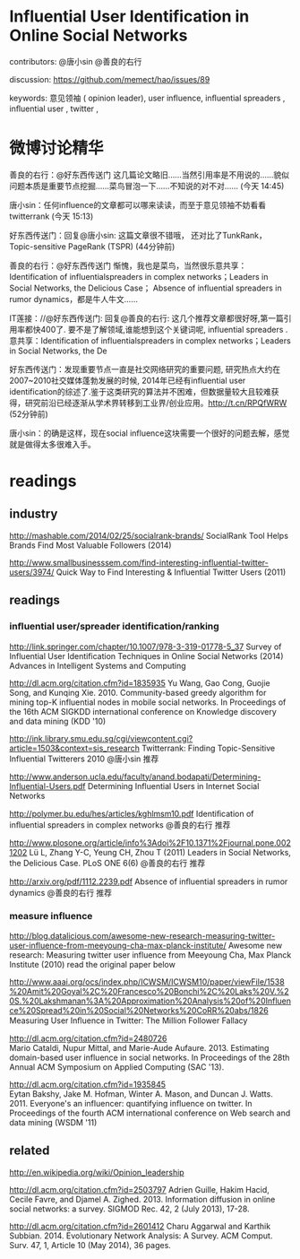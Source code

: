 # Influential User Identification in Online Social Networks

contributors:  @唐小sin @善良的右行

discussion: https://github.com/memect/hao/issues/89

keywords:
 意见领袖 ( opinion leader),
 user influence,
 inﬂuential spreaders ,
 inﬂuential user ,
 twitter ,

# 微博讨论精华

善良的右行：@好东西传送门 这几篇论文略旧……当然引用率是不用说的……貌似问题本质是重要节点挖掘……菜鸟冒泡一下……不知说的对不对…… (今天 14:45)

唐小sin：任何influence的文章都可以哪来读读，而至于意见领袖不妨看看twitterrank (今天 15:13)

好东西传送门：回复@唐小sin: 这篇文章很不错哦， 还对比了TunkRank， Topic-sensitive PageRank (TSPR) (44分钟前)

善良的右行：@好东西传送门 惭愧，我也是菜鸟，当然很乐意共享：Identification of influentialspreaders in complex networks；Leaders in Social Networks, the Delicious Case； Absence of influential spreaders in rumor dynamics，都是牛人牛文……


IT莲接：//@好东西传送门: 回复@善良的右行: 这几个推荐文章都很好呀,第一篇引用率都快400了. 要不是了解领域,谁能想到这个关键词呢, influential spreaders . 意共享：Identification of influentialspreaders in complex networks；Leaders in Social Networks, the De


好东西传送门：发现重要节点一直是社交网络研究的重要问题, 研究热点大约在2007~2010社交媒体蓬勃发展的时候, 2014年已经有influential user identification的综述了.鉴于这类研究的算法并不困难，但数据量较大且较难获得，研究前沿已经逐渐从学术界转移到工业界/创业应用。http://t.cn/RPQfWRW (52分钟前)

唐小sin：的确是这样，现在social influence这块需要一个很好的问题去解，感觉就是做得太多很难入手。


# readings

## industry
http://mashable.com/2014/02/25/socialrank-brands/  SocialRank Tool Helps Brands Find Most Valuable Followers (2014)

http://www.smallbusinesssem.com/find-interesting-influential-twitter-users/3974/  Quick Way to Find Interesting & Influential Twitter Users (2011)

## readings

### inﬂuential user/spreader identification/ranking
http://link.springer.com/chapter/10.1007/978-3-319-01778-5_37 Survey of Influential User Identification Techniques in Online Social Networks (2014) Advances in Intelligent Systems and Computing

http://dl.acm.org/citation.cfm?id=1835935 Yu Wang, Gao Cong, Guojie Song, and Kunqing Xie. 2010. Community-based greedy algorithm for mining top-K influential nodes in mobile social networks. In Proceedings of the 16th ACM SIGKDD international conference on Knowledge discovery and data mining (KDD '10)

http://ink.library.smu.edu.sg/cgi/viewcontent.cgi?article=1503&context=sis_research  Twitterrank: Finding Topic-Sensitive Influential Twitterers 2010
@唐小sin 推荐

http://www.anderson.ucla.edu/faculty/anand.bodapati/Determining-Influential-Users.pdf Determining Influential Users in Internet Social Networks

http://polymer.bu.edu/hes/articles/kghlmsm10.pdf  Identiﬁcation of inﬂuential spreaders in complex networks
@善良的右行 推荐

http://www.plosone.org/article/info%3Adoi%2F10.1371%2Fjournal.pone.0021202  Lü L, Zhang Y-C, Yeung CH, Zhou T (2011) Leaders in Social Networks, the Delicious Case. PLoS ONE 6(6)
@善良的右行 推荐

http://arxiv.org/pdf/1112.2239.pdf  Absence of inﬂuential spreaders in rumor dynamics
@善良的右行 推荐

### measure influence

http://blog.datalicious.com/awesome-new-research-measuring-twitter-user-influence-from-meeyoung-cha-max-planck-institute/  Awesome new research: Measuring twitter user influence from Meeyoung Cha, Max Planck Institute (2010)  read the original paper below

http://www.aaai.org/ocs/index.php/ICWSM/ICWSM10/paper/viewFile/1538%20Amit%20Goyal%2C%20Francesco%20Bonchi%2C%20Laks%20V.%20S.%20Lakshmanan%3A%20Approximation%20Analysis%20of%20Influence%20Spread%20in%20Social%20Networks%20CoRR%20abs/1826  Measuring User Inﬂuence in Twitter: The Million Follower Fallacy

http://dl.acm.org/citation.cfm?id=2480726   
Mario Cataldi, Nupur Mittal, and Marie-Aude Aufaure. 2013. Estimating domain-based user influence in social networks. In Proceedings of the 28th Annual ACM Symposium on Applied Computing (SAC '13). 

http://dl.acm.org/citation.cfm?id=1935845  
Eytan Bakshy, Jake M. Hofman, Winter A. Mason, and Duncan J. Watts. 2011. Everyone's an influencer: quantifying influence on twitter. In Proceedings of the fourth ACM international conference on Web search and data mining (WSDM '11)



## related
http://en.wikipedia.org/wiki/Opinion_leadership

http://dl.acm.org/citation.cfm?id=2503797 
Adrien Guille, Hakim Hacid, Cecile Favre, and Djamel A. Zighed. 2013. Information diffusion in online social networks: a survey. SIGMOD Rec. 42, 2 (July 2013), 17-28. 

http://dl.acm.org/citation.cfm?id=2601412 Charu Aggarwal and Karthik Subbian. 2014. Evolutionary Network Analysis: A Survey. ACM Comput. Surv. 47, 1, Article 10 (May 2014), 36 pages. 


